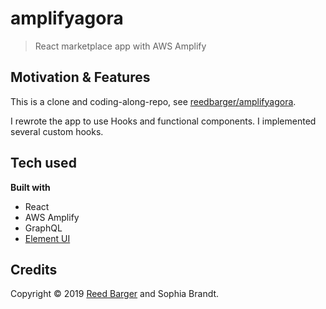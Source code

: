 # amplifyagora

> React marketplace app with AWS Amplify

## Motivation & Features

This is a clone and coding-along-repo, see [reedbarger/amplifyagora](https://github.com/reedbarger/amplifyagora).

I rewrote the app to use Hooks and functional components. I implemented several custom hooks.

## Tech used

**Built with**

- React
- AWS Amplify
- GraphQL
- [Element UI](https://element.eleme.io/#/en-US)

## Credits

Copyright © 2019 [Reed Barger](https://github.com/reedbarger) and Sophia Brandt.
